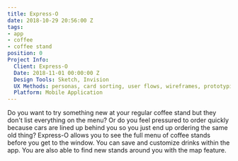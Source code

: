```yaml
---
title: Express-O
date: 2018-10-29 20:56:00 Z
tags:
- app
- coffee
- coffee stand
position: 0
Project Info:
  Client: Express-O
  Date: 2018-11-01 00:00:00 Z
  Design Tools: Sketch, Invision
  UX Methods: personas, card sorting, user flows, wireframes, prototyping
  Platform: Mobile Application
---
```


Do you want to try something new at your regular coffee stand but they don't list everything on the menu? Or do you feel pressured to order quickly because cars are lined up behind you so you just end up ordering the same old thing? Express-O allows you to see the full menu of coffee stands before you get to the window. You can save and customize drinks within the app. You are also able to find new stands around you with the map feature.